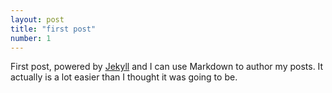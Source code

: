 ```yaml
---
layout: post
title: "first post"
number: 1
---
```


First post, powered by [Jekyll](http://jekyllrb.com) and I can use Markdown to author my posts. It actually is a lot easier than I thought it was going to be.
